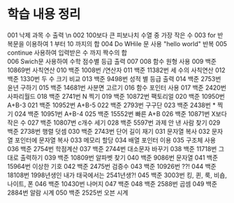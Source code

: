 # 학습 내용 정리
001 낙제 과목 수 출력 \n
002 100보다 큰 피보나치 수열 중 가장 작은 수
003 for 반복문을 이용하여 1 부터 10 까지의 합 
004 Do WHile 문 사용 "hello world" 반복
005 continue 사용하여 입력받은 수 까지 짝수의 합  
006 Swich문 사용하여 수학 점수별 등급 출력
007
008 함수 원형 사용
009 백준 10869번 사칙연산 
010 백준 1008번 /연산자
011 백준 11382번 세 수의 사칙연산 
012 백준 1330번 두 수 크기 비교 
013 백준 9498번 성적 별 등급 출력
014 백준 2753번 윤년 구하기
015 백준 14681번 사분면 고르기 
016 함수 포인터 사용 
017 백준 2420번 사파리월드
018 백준 2741번 N 찍기
019 백준 10872번 팩토리얼 
020 백준 10950번 A+B-3
021 백준 10952번 A+B-5
022 백준 2793번 구구단
023 백준 2438번 * 찍기
024 백준 10951번 A+B-4
025 백준 15552번 빠른 A+B
026 백준 10871번 X보다 작은 수
027 백준 10807번 c개수 세기
028 백준 5597번 과제 안 낸 사람 찾기
029 백준 2738번 행렬 덧셈
030 백준 2743번 단어 길이 재기 
031 문자열 복사
032 문자열 포인터에 문자열 복사 
033 메모리 할당 
034 배열 포인터 이용
035 구조체 사용
036 백준 2754번 학점계산
037 백준 2744번 대소문자 바꾸기 
038 백준 11718번 그대로 출력하기 
039 백준 10809번 알파벳 찾기
040 백준 9086번 문자열
041 백준 15964번 이상한 기호 
042 백준 2475번 검증수
043 백준 10926번 ??!
044 백준 18108번 1998년생인 내가 태국에서는 2541년생?!
045 백준 3003번 킹, 퀸, 룩, 비숍, 나이트, 폰
046 백준 10430번 나머지 
047 백준 
048 백준 2588번 곱셈
049 백준 2884번 알람 시계
050 백준 2525번 오븐 시계